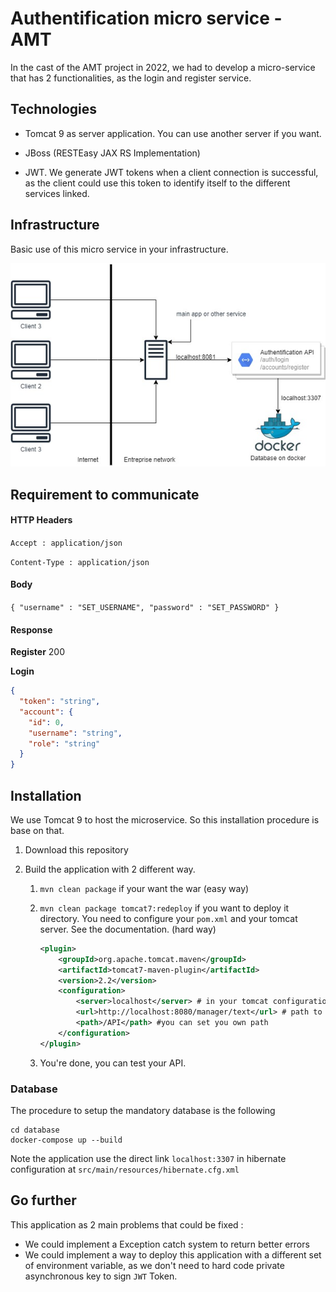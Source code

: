 # Authentification micro service - AMT

In the cast of the AMT project in 2022, we had to develop a micro-service that has 2 functionalities, as the login and register service.

## Technologies

- Tomcat 9 as server application. You can use another server if you want. 

- JBoss (RESTEasy JAX RS Implementation)
- JWT. We generate JWT tokens when a client connection is successful, as the client could use this token to identify itself to the different services linked.

## Infrastructure

Basic use of this micro service in your infrastructure.

![image-20220121150057345](figures/image-20220121150057345.png)

## Requirement to communicate

#### HTTP Headers

`Accept : application/json`

`Content-Type : application/json`

#### Body

`{ "username" : "SET_USERNAME", "password" : "SET_PASSWORD" }`

#### Response

**Register** 200

**Login**

```json
{
  "token": "string",
  "account": {
    "id": 0,
    "username": "string",
    "role": "string"
  }
}
```

## Installation

We use Tomcat 9 to host the microservice. So this installation procedure is base on that.

1. Download this repository

2. Build the application with 2 different way.

   1.  `mvn clean package` if your want the war (easy way)

   2. `mvn clean package tomcat7:redeploy` if you want to deploy it directory. You need to configure your `pom.xml` and your tomcat server. See the documentation. (hard way)

      ```xml
      <plugin>
          <groupId>org.apache.tomcat.maven</groupId>
          <artifactId>tomcat7-maven-plugin</artifactId>
          <version>2.2</version>
          <configuration>
              <server>localhost</server> # in your tomcat configuration
              <url>http://localhost:8080/manager/text</url> # path to configuration 			# manager
              <path>/API</path> #you can set you own path
          </configuration>
      </plugin>
      ```

   3. You're done, you can test your API. 

### Database

The procedure to setup the mandatory database is the following

```
cd database
docker-compose up --build
```

Note the application use the direct link `localhost:3307` in hibernate configuration at `src/main/resources/hibernate.cfg.xml`

## Go further

This application as 2 main problems that could be fixed :

- We could implement a Exception catch system to return better errors
- We could implement a way to deploy this application with a different set of environment variable, as we don't need to hard code private asynchronous key to sign `JWT` Token.

